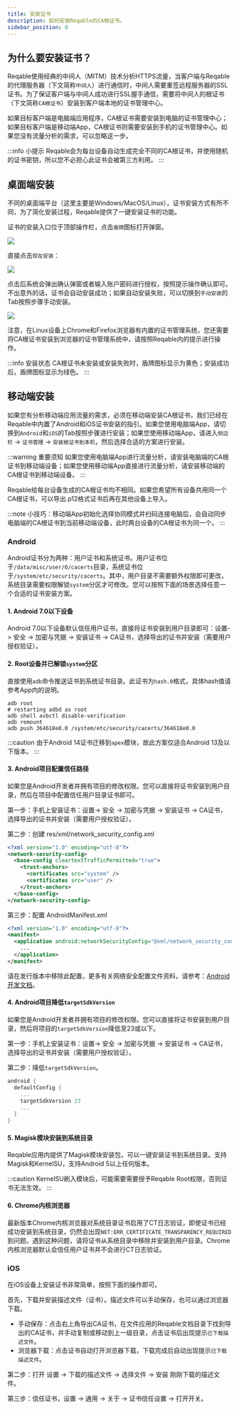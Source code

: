 ```yaml
---
title: 安装证书
description: 如何安装Reqable的CA根证书。
sidebar_position: 0
---
```


## 为什么要安装证书？

Reqable使用经典的中间人（MITM）技术分析HTTPS流量，当客户端与Reqable的代理服务器（下文简称`中间人`）进行通信时，中间人需要重签远程服务器的SSL证书。为了保证客户端与中间人成功进行SSL握手通信，需要将中间人的根证书（下文简称`CA根证书`）安装到客户端本地的证书管理中心。

如果目标客户端是电脑端应用程序，CA根证书需要安装到电脑的证书管理中心；如果目标客户端是移动端App，CA根证书则需要安装到手机的证书管理中心。如果您没有流量分析的需求，可以忽略这一步。

:::info 小提示
Reqable会为每台设备自动生成完全不同的CA根证书，并使用随机的证书密钥，所以您不必担心此证书会被第三方利用。
:::

## 桌面端安装

不同的桌面端平台（这里主要是Windows/MacOS/Linux），证书安装方式有所不同，为了简化安装过程，Reqable提供了一键安装证书的功能。

证书的安装入口位于顶部操作栏，点击`盾牌`图标打开弹窗。

![](arts/installation_01.png)

直接点击`现在安装`：

![](arts/installation_02.png)

点击后系统会弹出确认弹窗或者输入账户密码进行授权，按照提示操作确认即可。不出意外的话，证书会自动安装成功；如果自动安装失败，可以切换到`手动安装`的Tab按照步骤手动安装。

![](arts/installation_03.png)

注意，在Linux设备上Chrome和Firefox浏览器有内置的证书管理系统，您还需要将CA根证书安装到浏览器的证书管理系统中，请按照Reqable内的提示进行操作。

:::info 安装状态
CA根证书未安装或安装失败时，盾牌图标显示为黄色；安装成功后，盾牌图标显示为绿色。
:::

## 移动端安装

如果您有分析移动端应用流量的需求，必须在移动端安装CA根证书，我们已经在Reqable中内置了Android和iOS证书安装的指引。如果您使用电脑端App，请切换到`Android`和`iOS`的Tab按照步骤进行安装；如果您使用移动端App，请进入`侧边栏` -> `证书管理` -> `安装根证书到本机`，然后选择合适的方案进行安装。

:::warning 重要须知
如果您使用电脑端App进行流量分析，请安装电脑端的CA根证书到移动端设备；如果您使用移动端App直接进行流量分析，请安装移动端的CA根证书到移动端设备。
:::

Reqable给每台设备生成的CA根证书均不相同。如果您希望所有设备共用同一个CA根证书，可以导出.p12格式证书后再在其他设备上导入。

:::note
小技巧：移动端App初始化选择协同模式并扫码连接电脑后，会自动同步电脑端的CA根证书到当前移动端设备，此时两台设备的CA根证书为同一个。
:::

### Android

Android证书分为两种：用户证书和系统证书。用户证书位于`/data/misc/user/0/cacerts`目录，系统证书位于`/system/etc/security/cacerts`。其中，用户目录不需要额外权限即可更改，系统目录需要权限解锁`system`分区才可修改。您可以按照下面的场景选择任意一个合适的证书安装方案。

#### 1. Android 7.0以下设备

Android 7.0以下设备默认信任用户证书，直接将证书安装到用户目录即可：设置-> 安全 -> 加密与凭据 -> 安装证书 -> CA证书，选择导出的证书并安装（需要用户授权验证）。

#### 2. Root设备并已解锁`system`分区

直接使用`adb`命令推送证书到系统证书目录。此证书为`hash.0`格式，具体hash值请参考App内的说明。

```shell
adb root
# restarting adbd as root
adb shell avbctl disable-verification
adb remount
adb push 364618e0.0 /system/etc/security/cacerts/364618e0.0
```

:::caution
由于Android 14证书迁移到`apex`模块，故此方案仅适合Android 13及以下版本。
:::

#### 3. Android项目配置信任路径

如果您是Android开发者并拥有项目的修改权限。您可以直接将证书安装到用户目录，然后在项目中配置信任用户目录证书即可。

第一步：手机上安装证书：设置-> 安全 -> 加密与凭据 -> 安装证书 -> CA证书，选择导出的证书并安装（需要用户授权验证）。

第二步：创建 res/xml/network_security_config.xml
```xml
<?xml version="1.0" encoding="utf-8"?>
<network-security-config>
  <base-config cleartextTrafficPermitted="true">
    <trust-anchors>
      <certificates src="system" />
      <certificates src="user" />
    </trust-anchors>
  </base-config>
</network-security-config>
```

第三步：配置 AndroidManifest.xml
```xml
<?xml version="1.0" encoding="utf-8"?>
<manifest>
  <application android:networkSecurityConfig="@xml/network_security_config">
    ...
  </application>
</manifest>
```

请在发行版本中移除此配置，更多有关网络安全配置文件资料，请参考：[Android开发文档](https://developer.android.google.cn/training/articles/security-config)。

#### 4. Android项目降低`targetSdkVersion`

如果您是Android开发者并拥有项目的修改权限。您可以直接将证书安装到用户目录，然后将项目的`targetSdkVersion`降低至23或以下。

第一步：手机上安装证书：设置-> 安全 -> 加密与凭据 -> 安装证书 -> CA证书，选择导出的证书并安装（需要用户授权验证）。

第二步：降低`targetSdkVersion`。
```gradle
android {
  defaultConfig {
    ...
    targetSdkVersion 23
    ...
  }
}
```

#### 5. Magisk模块安装到系统目录

Reqable应用内提供了Magisk模块安装包，可以一键安装证书到系统目录。支持Magisk和KernelSU，支持Android 5以上任何版本。

:::caution
KernelSU刷入模块后，可能需要需要授予Reqable Root权限，否则证书无法生效。
:::

#### 6. Chrome内核浏览器

最新版本Chrome内核浏览器对系统目录证书启用了CT日志验证，即使证书已经成功安装到系统目录，仍然会出现`NET:ERR_CERTIFICATE_TRANSPARENCY_REQUIRED`到问题。遇到这种问题，请将证书从系统目录中移除并安装到用户目录。Chrome内核浏览器默认会信任用户证书并不会进行CT日志验证。

### iOS

在iOS设备上安装证书非常简单，按照下面的操作即可。

首先，下载并安装描述文件（证书）。描述文件可以手动保存，也可以通过浏览器下载。
- 手动保存：点击右上角导出CA证书，在文件应用的Reqable文档目录下找到导出的CA证书，并手动复制或移动到上一级目录，点击证书后出现提示`已下载描述文件`。
- 浏览器下载：点击证书自动打开浏览器下载，下载完成后自动出现提示`已下载描述文件`。

第二步：打开 设置 -> 下载的描述文件 -> 选择文件 -> 安装 刚刚下载的描述文件。

第三步：信任证书，设置 -> 通用 -> 关于 -> 证书信任设置 -> 打开开关。